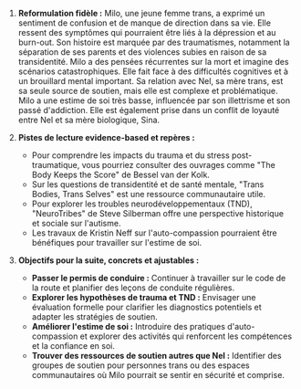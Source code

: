 1) **Reformulation fidèle :**
Milo, une jeune femme trans, a exprimé un sentiment de confusion et de manque de direction dans sa vie. Elle ressent des symptômes qui pourraient être liés à la dépression et au burn-out. Son histoire est marquée par des traumatismes, notamment la séparation de ses parents et des violences subies en raison de sa transidentité. Milo a des pensées récurrentes sur la mort et imagine des scénarios catastrophiques. Elle fait face à des difficultés cognitives et à un brouillard mental important. Sa relation avec Nel, sa mère trans, est sa seule source de soutien, mais elle est complexe et problématique. Milo a une estime de soi très basse, influencée par son illettrisme et son passé d'addiction. Elle est également prise dans un conflit de loyauté entre Nel et sa mère biologique, Sina.

2) **Pistes de lecture evidence-based et repères :**
   - Pour comprendre les impacts du trauma et du stress post-traumatique, vous pourriez consulter des ouvrages comme "The Body Keeps the Score" de Bessel van der Kolk.
   - Sur les questions de transidentité et de santé mentale, "Trans Bodies, Trans Selves" est une ressource communautaire utile.
   - Pour explorer les troubles neurodéveloppementaux (TND), "NeuroTribes" de Steve Silberman offre une perspective historique et sociale sur l'autisme.
   - Les travaux de Kristin Neff sur l'auto-compassion pourraient être bénéfiques pour travailler sur l'estime de soi.

3) **Objectifs pour la suite, concrets et ajustables :**
   - **Passer le permis de conduire :** Continuer à travailler sur le code de la route et planifier des leçons de conduite régulières.
   - **Explorer les hypothèses de trauma et TND :** Envisager une évaluation formelle pour clarifier les diagnostics potentiels et adapter les stratégies de soutien.
   - **Améliorer l'estime de soi :** Introduire des pratiques d'auto-compassion et explorer des activités qui renforcent les compétences et la confiance en soi.
   - **Trouver des ressources de soutien autres que Nel :** Identifier des groupes de soutien pour personnes trans ou des espaces communautaires où Milo pourrait se sentir en sécurité et comprise.